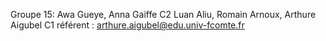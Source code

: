 
Groupe 15:
Awa Gueye, Anna Gaiffe C2
Luan Aliu, Romain Arnoux, Arthure Aigubel C1
référent : arthure.aigubel@edu.univ-fcomte.fr
